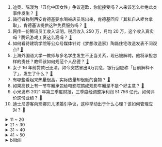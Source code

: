 1. 迪奥、陈漫为「丑化中国女性」争议道歉，你能接受吗？未来该怎么杜绝此类事件发生？ [:link:](https://www.zhihu.com/question/501065108)
2. 骑行者称到西安肯德基要水喝被店员骂出来，肯德基回应「其私自从柜台拿取」，肯德基该提供这种免费服务吗？ [:link:](https://www.zhihu.com/question/500813841)
3. 网传一份腾讯员工收入证明，税后收入 250 万，月均 20 万，这个收入真实吗？腾讯游戏工资这么高吗？ [:link:](https://www.zhihu.com/question/500952531)
4. 如何看待建筑学院等公众号媒体针对《梦想改造家》陶磊住宅改造发表不同观点? [:link:](https://www.zhihu.com/question/500865049)
5. 上海外国语大学一教师与多名学生发生不正当关系，现已被解聘，他将承担怎样的责任？教师该如何规范个人品德？ [:link:](https://www.zhihu.com/question/501019061)
6. 女子 16 年前贷款已还清，如今突然冒出4万罚息，银行回应称「目前解释不了」，发生了什么？ [:link:](https://www.zhihu.com/question/500603836)
7. 有哪些看起来热量很高，实际热量却很低的食物？ [:link:](https://www.zhihu.com/question/359675190)
8. 如果高铁上有一节车厢承包给电影院搞成观影车厢是不是个好主意？ [:link:](https://www.zhihu.com/question/499915495)
9. 小米发布 2021 年第三季度财报，三季度经调整净利润 51.756 亿元，如何评价这份业绩？ [:link:](https://www.zhihu.com/question/501069403)
10. 迪士尼游客向玲娜贝儿求婚引争议，这种举动出于什么心理？该如何管理应对？ [:link:](https://www.zhihu.com/question/499102073)
<details>
<summary>11 ~ 20</summary>

11. 湖南一女主播喝药自杀，骨灰被殡葬从业者掉包配阴婚，涉案人员将面临什么处罚？起到了什么警示作用？ [:link:](https://www.zhihu.com/question/501012306)
12. 哪些行为和心理是「刻在中国人基因里」的？ [:link:](https://www.zhihu.com/question/499302021)
13. 职场当中真的没有朋友吗？ [:link:](https://www.zhihu.com/question/499954206)
14. 美军导弹驱逐舰 11 月 23 日过航台湾海峡，美方宣称是所谓「例行活动」的一部分，会产生哪些影响？ [:link:](https://www.zhihu.com/question/500954550)
15. 为什么你一直单身？ [:link:](https://www.zhihu.com/question/323752666)
16. 为什么近年来好莱坞大片在中国越来越不卖座了？ [:link:](https://www.zhihu.com/question/268982964)
17. 如何看待浙江一父亲给女儿换尿不湿，支开围观的叔叔？保护孩子隐私，我们还应做哪些？ [:link:](https://www.zhihu.com/question/500429372)
18. 中演协将吴亦凡、郑爽、张哲瀚等 88 人列入警示名单，你有什么想说的？还有哪些信息值得关注？ [:link:](https://www.zhihu.com/question/501054451)
19. 在你心目中，火锅中的素菜之王是什么？ [:link:](https://www.zhihu.com/question/307831609)
20. 人情世故是怎样慢慢学会的? [:link:](https://www.zhihu.com/question/433658322)
</details>
<details>
<summary>21 ~ 30</summary>

21. 未来 10 至 20 年，中国继「北上广深」之后的第五大都市会是哪里？ [:link:](https://www.zhihu.com/question/23654204)
22. 中国东盟宣布建立全面战略伙伴关系，具有怎样的意义？ [:link:](https://www.zhihu.com/question/500678683)
23. 如何看待游戏《原神》新角色「申鹤」不是留云借风真君而是她的徒弟？ [:link:](https://www.zhihu.com/question/500819970)
24. 朴信惠、崔泰俊宣布结婚，女方已怀孕，你有哪些祝福和感触？ [:link:](https://www.zhihu.com/question/500934670)
25. 你收藏过哪些特别喜欢的经典句子？ [:link:](https://www.zhihu.com/question/457542778)
26. 你觉得被《三国演义》改的最多的人是谁？ [:link:](https://www.zhihu.com/question/466155526)
27. 为什么《水浒传》里的好汉似乎都喜欢吃牛肉？ [:link:](https://www.zhihu.com/question/498298666)
28. 为什么现在普遍的钢琴老师都不愿意收成年学生了？ [:link:](https://www.zhihu.com/question/317534127)
29. 如何评价杨紫和井柏然主演的电视剧《女心理师》？ [:link:](https://www.zhihu.com/question/500930510)
30. 一阳指在《天龙八部》中不过是二流武功，为什么到了《射雕英雄传》可媲美降龙十八掌？ [:link:](https://www.zhihu.com/question/500298767)
</details>
<details>
<summary>31 ~ 40</summary>

31. 我在公务员模拟考试时，看见试卷开头有「考生禁止翻阅，否则影响成绩」。如果提前翻阅试卷，是否真有影响？ [:link:](https://www.zhihu.com/question/497662626)
32. 如何看待百度网盘即将不再限速？ [:link:](https://www.zhihu.com/question/499618256)
33. 成都一超高层小区承重墙被业主擅自拆除，房屋安全等级降低，业主将承担哪些责任，受损房屋该如何补救? [:link:](https://www.zhihu.com/question/500126335)
34. 你会用多长时间忘记一个人？ [:link:](https://www.zhihu.com/question/499393971)
35. 如果让你来设定《钢铁雄心4》的成就，你会如何设计？ [:link:](https://www.zhihu.com/question/499851127)
36. 乙女游戏出现过哪些让你觉得雷的情节？ [:link:](https://www.zhihu.com/question/495732576)
37. 江西赣江新区一栋职工宿舍楼发生局部坍塌，致 4 人遇难，宿舍楼坍塌的原因是什么？还有哪些细节信息？ [:link:](https://www.zhihu.com/question/500873021)
38. 初中数学不好真的可以靠刷题来赶上吗？ [:link:](https://www.zhihu.com/question/286400991)
39. 有没有 150 元左右的口红推荐? [:link:](https://www.zhihu.com/question/500259971)
40. 请问台式电脑配件买回来之后，可以自己组装吗？会不会非常困难或者有报废的风险？ [:link:](https://www.zhihu.com/question/500469727)
</details>
<details>
<summary>41 ~ 50</summary>

41. 为什么游戏《黑暗之魂》系列销量破三千万，而国内热度出圈的《只狼》销量只有 500 万？ [:link:](https://www.zhihu.com/question/499200889)
42. 原神新角色投票申鹤票数约为云堇的两倍，nga也有很多人支持申鹤，这是否是沉默大多数的又一证明？ [:link:](https://www.zhihu.com/question/500883257)
43. github上有哪些好的C开源项目？ [:link:](https://www.zhihu.com/question/26645220)
44. 网络主播雪梨和林珊珊偷逃税分别被处罚 6555.31 万元和 2767.25 万元，哪些信息值得关注? [:link:](https://www.zhihu.com/question/500672228)
45. 你刚玩《英雄联盟》时闹过什么笑话？ [:link:](https://www.zhihu.com/question/498813143)
46. 《斗破苍穹三年之约》中古族为什么只派一名斗皇保护薰儿？ [:link:](https://www.zhihu.com/question/500301761)
47. 如何评价脱不花提倡的「上级应该向下级写周报」这一形式，这种管理方式真的有效吗？ [:link:](https://www.zhihu.com/question/500413897)
48. 有没有比较高级的生日文案？ [:link:](https://www.zhihu.com/question/494078023)
49. 假如你有一天醒来，发现穿越成了《哈利波特》中的赫敏（11岁），你该怎样生存下去？ [:link:](https://www.zhihu.com/question/493139268)
50. 《乱世佳人》中白瑞德真的爱郝思嘉吗？郝思嘉对卫希礼的爱是因为得不到的执念吗？ [:link:](https://www.zhihu.com/question/32333272)
</details><details>
<summary>bilibili</summary>

1. 许三多孤身入敌！老A全军覆没？《士兵突击》P8 [:link:](//www.bilibili.com/video/BV1XF411h7w7)
2. 先 礼 后 兵  ，乱 世 大 鹅 ！ [:link:](//www.bilibili.com/video/BV1aQ4y1U72W)
3. 学了十年代码写的《狂扁小朋友》 [:link:](//www.bilibili.com/video/BV1AU4y1u7Uo)
4. 5分钟，教你做个自动化软件拿来办公、刷副本、回微信 | 源码公开，开箱即用 [:link:](//www.bilibili.com/video/BV1T34y1o73U)
5. 总是胡思乱想、心累、焦虑？如何停止精神内耗？ [:link:](//www.bilibili.com/video/BV1XP4y1G7gi)
6. 课 堂 请 勿 对 对 子【第二季】4.0 ！！！ [:link:](//www.bilibili.com/video/BV1mR4y1t7DF)
7. 梅菜扣肉咬人事件 [:link:](//www.bilibili.com/video/BV1R341187wL)
8. 社 交 废 物 4 [:link:](//www.bilibili.com/video/BV1Eq4y1g7dU)
9. 说 唱 薪 逝 贷 [:link:](//www.bilibili.com/video/BV16S4y1d7fh)
10. 就离谱！怎么会这样啊？给我看傻了！ [:link:](//www.bilibili.com/video/BV1MP4y1L7aw)
<details>
<summary>11 ~ 20</summary>

11. 我们自己做的在线论文阅读神器ReadPaper【硕博科研学术文献综述必备】 [:link:](//www.bilibili.com/video/BV1dg411P7De)
12. 我在第一次见面的地方向她求婚了 [:link:](//www.bilibili.com/video/BV1oP4y1G7mu)
13. 【STN快报第六季10】元宇宙里的屎蛋，说不定真是温斯顿了 [:link:](//www.bilibili.com/video/BV1pL4y1i7nL)
14. 我 今 年 最 开 心 的 视 频 [:link:](//www.bilibili.com/video/BV15L4y1i73a)
15. “你 开 炮 啊 ！”【迫击炮快乐阴人流#2】 [:link:](//www.bilibili.com/video/BV1bL4y1i7fS)
16. 最后那一刻，我看到了老弟对老爸深深的爱。 [:link:](//www.bilibili.com/video/BV1iQ4y1U7k4)
17. 最有意义的食堂羊肉，到底能有多好吃？ [:link:](//www.bilibili.com/video/BV1VS4y1R7n6)
18. 和敬汉卿用大铁锅炖牛肉，请老铁粉大口吃肉，大碗喝肉汤 [:link:](//www.bilibili.com/video/BV1nr4y1k7bA)
19. 克格勃招不招酒蒙子？【硬核狠人17】 [:link:](//www.bilibili.com/video/BV1Lh411477A)
20. 史上最离谱随机挑战！蹭饭名人堂大团圆了！【番外篇2】 [:link:](//www.bilibili.com/video/BV1zQ4y1U73y)
</details>
<details>
<summary>21 ~ 30</summary>

21. 张镇辉台球正经教学【6个不太建议使用的技巧】4.0版本 [:link:](//www.bilibili.com/video/BV1m341187Kt)
22. 跨越整个中国，奔赴祖国四角，给你一场身临其境的观星体验！ [:link:](//www.bilibili.com/video/BV1u34y1o7pB)
23. 如果你在11月24日看到了，希望你不要在今天留下遗憾，而是收获感动！ [:link:](//www.bilibili.com/video/BV1T34y1o7AD)
24. ⚡️你 妈 妈 的 歌 声 里⚡️ [:link:](//www.bilibili.com/video/BV1Fq4y1g7rM)
25. deep♂夹奥特曼：致以自由♂的人 [:link:](//www.bilibili.com/video/BV1m341187NU)
26. 当 代 毕 业 生 生 存 现 状 3.0 [:link:](//www.bilibili.com/video/BV1Nq4y1g7zA)
27. 原 神 之 友（第五期） [:link:](//www.bilibili.com/video/BV1TS4y1R7ty)
28. 有老婆的，真!~老婆饼 [:link:](//www.bilibili.com/video/BV1UY411x787)
29. 《原神》胡桃手书「元气满满的一天><！」 [:link:](//www.bilibili.com/video/BV1of4y1N77G)
30. 抽电子烟一年不来大姨妈？揭秘新型毒品，一碰成瘾！ [:link:](//www.bilibili.com/video/BV1Sq4y1u7dr)
</details>
<details>
<summary>31 ~ 40</summary>

31. 试吃杭州23000条评论的火爆面馆！一碗103块，浇头竟堆成一座山…… [:link:](//www.bilibili.com/video/BV1DL411T7WH)
32. 印度刨冰老头，2年不见！梦回2019年，我的衣服和我大爷都没变！ [:link:](//www.bilibili.com/video/BV1sr4y1k7FK)
33. 寻光计划开启！我们在寻找更多热爱动画的你们 [:link:](//www.bilibili.com/video/BV1mg411P7W2)
34. 《 M C 寄生虫爆发（完结） 》豆瓣：没分 [:link:](//www.bilibili.com/video/BV1XU4y1M7f8)
35. 美国警察：放心只是做个笔录！（挥棒 [:link:](//www.bilibili.com/video/BV163411t794)
36. 耗3小时，做500根串串，我已经能去楼下开店了。 [:link:](//www.bilibili.com/video/BV1cF411a7Wr)
37. 探访美国福特汽车餐厅，美国底层蓝领工人吃什么？400元硬核菜！！ [:link:](//www.bilibili.com/video/BV1GY41147tp)
38. 随机挑战UP主们立定跳远！应该没人能打败我吧？ [:link:](//www.bilibili.com/video/BV13Y411472j)
39. ⚡朝你大胯捏两把⚡ [:link:](//www.bilibili.com/video/BV1VL411g7U9)
40. 【4K60FPS】梅艳芳《夕阳之歌 》告别现场！这是一个传奇！ [:link:](//www.bilibili.com/video/BV1j34y1o7SK)
</details>
<details>
<summary>41 ~ 50</summary>

41. 我家狗捡到了一只小奶猫.. [:link:](//www.bilibili.com/video/BV1jL411M7F7)
42. 【羊巴鲁】你 也 想 起 舞 吗？ [:link:](//www.bilibili.com/video/BV1ph41147uF)
43. 从没想过，我粉丝数破600万的那天，竟会被迫做这种事！ [:link:](//www.bilibili.com/video/BV1r34y1d7oG)
44. 第一次来，没什么才艺，给大家表演个变脸吧... [:link:](//www.bilibili.com/video/BV1cq4y1r7sV)
45. 我买到了前女友前男友的礼物盲盒！？ [:link:](//www.bilibili.com/video/BV1Hg411N7mn)
46. 海贼王动画1000集1000秒特别纪念PV视频，配上各时期OP BGM，感动！ [:link:](//www.bilibili.com/video/BV1NL411M7w5)
47. 前方高能！《孤勇者》女声版 超A燃炸！！ [:link:](//www.bilibili.com/video/BV1dS4y197kY)
48. 降温了，25怼一顿自助小火锅有酒有肉，真带劲 [:link:](//www.bilibili.com/video/BV1PY41147RK)
49. FPX.Doinb 断开连接 感谢你 老队长 祝未来一切顺利 [:link:](//www.bilibili.com/video/BV1mq4y167Da)
50. S11谁最能漏刀？498场录像大统计，看看谁的基本功最扎实！ [:link:](//www.bilibili.com/video/BV19U4y1M7RG)
</details>
<details>
<summary>51 ~ 60</summary>

51. 现在的大学生，内卷这么严重了吗？ [:link:](//www.bilibili.com/video/BV1SF411h7L3)
52. 广东人洗澡VS北方人洗澡 [:link:](//www.bilibili.com/video/BV1cS4y1R7gu)
53. 无意发现童年回忆里的街边关东煮~没想到10年前我真吃过!美食探店/无广试吃员 [:link:](//www.bilibili.com/video/BV1Yh411477q)
54. “太阳啊，拥抱我吧” [:link:](//www.bilibili.com/video/BV1gh41147w6)
55. 辣根咕哒豆？ [:link:](//www.bilibili.com/video/BV17h41147em)
56. “ 东 风 ” 和 他 的 朋 友 们 [:link:](//www.bilibili.com/video/BV1jf4y1M7zz)
57. 《关于我感冒之后获得了周迅声音体验卡这件事》 [:link:](//www.bilibili.com/video/BV16Q4y1v7CA)
58. 当你的血量「只有0.01%」受到伤害当场碎裂！！？ [:link:](//www.bilibili.com/video/BV1CL411T7Ws)
59. 别纠结这132万被黑多少了，这房子很可能根本没法住 [:link:](//www.bilibili.com/video/BV1Vg411N7wC)
60. 演员的蛋生 [:link:](//www.bilibili.com/video/BV1iQ4y1U7D6)
</details>
<details>
<summary>61 ~ 70</summary>

61. 销量千万的网红鞋，是怎么一点一点「毁掉」你腿的？ [:link:](//www.bilibili.com/video/BV1Yr4y1k7eo)
62. POV：亚洲小孩在白人小孩面前打开了午餐盒 [:link:](//www.bilibili.com/video/BV1BR4y1x7N3)
63. 萝莉音小姐姐辅导作业 [:link:](//www.bilibili.com/video/BV1pr4y1k7Ff)
64. 大胆点生活，你没那么多观众 [:link:](//www.bilibili.com/video/BV1Gh41147cq)
65. 如果你在11月24日看到了，那我就祝你万事顺遂，永远开心。 [:link:](//www.bilibili.com/video/BV1Wq4y167GM)
66. 这样的守护是不是安全感满满 [:link:](//www.bilibili.com/video/BV1vM4y1A7f8)
67. ⚡人 类 带 货 天 花 板⚡ [:link:](//www.bilibili.com/video/BV1uL4y1i7Sp)
68. 海绵宝宝:丧尸围堡（同人电影） [:link:](//www.bilibili.com/video/BV1yR4y1x7gg)
69. 听说分享欲是藏不住的喜欢 [:link:](//www.bilibili.com/video/BV1sT4y1R7EG)
70. 成功率最高的约会方式 [:link:](//www.bilibili.com/video/BV1kR4y1x7RK)
</details>
<details>
<summary>71 ~ 80</summary>

71. 【英雄联盟】双城之战 第二季敬请期待 [:link:](//www.bilibili.com/video/BV1GP4y1L7ui)
72. 粉丝的阴间操作让我隔空取物 [:link:](//www.bilibili.com/video/BV1KU4y1u7b4)
73. 【街头恶作剧挑战43】男生：这个熊好像会动 女生：放P 你出现幻觉了吧 [:link:](//www.bilibili.com/video/BV1tQ4y1U7V3)
74. 全网高校浴室TOP50 [:link:](//www.bilibili.com/video/BV1dU4y1K7Hb)
75. 【罗翔】美国大学生论文外包？雇人写作业犯法吗？ [:link:](//www.bilibili.com/video/BV1v341187jJ)
76. 【全职高手】千机伞13种全形态等比例 ！！ [:link:](//www.bilibili.com/video/BV1Wb4y1b7zX)
77. 望周知:女主头饰是用来端正仪态的，不是用来甩的！！！ [:link:](//www.bilibili.com/video/BV1wP4y1L7Q4)
78. 《 让 废 话 飞 》 [:link:](//www.bilibili.com/video/BV11q4y1u7Dv)
79. “新的故事，已经开始” [:link:](//www.bilibili.com/video/BV1oU4y1K72T)
80. 这场仗如果我们不打，就是我们的下一代要打 [:link:](//www.bilibili.com/video/BV1FY41147p5)
</details>
<details>
<summary>81 ~ 90</summary>

81. 坑啊！！花了132万在农村修了个“毛坯房”？！！ [:link:](//www.bilibili.com/video/BV1Wg411N7Ez)
82. 《男 枪 哥》 [:link:](//www.bilibili.com/video/BV1tL4y1i7Bi)
83. 300万的房车长啥样？3万块的金杯直呼好家伙！ [:link:](//www.bilibili.com/video/BV1W44y1Y7Fe)
84. 《可露希尔的秘密档案》最终话：可露希尔的秘密档案 [:link:](//www.bilibili.com/video/BV1n44y1Y7LG)
85. 水，住进去~ [:link:](//www.bilibili.com/video/BV1Z34y1d7YL)
86. 当你设置了早起闹钟 [:link:](//www.bilibili.com/video/BV1yq4y167sY)
87. 危！在女友面霜里加荧光颜料…一关灯脸都绿了！ [:link:](//www.bilibili.com/video/BV1RL4y1p7Ef)
88. 蹭饭回馈，一道萝卜鸡蛋送给朋友！ [:link:](//www.bilibili.com/video/BV1dF411h767)
89. 大司马测试“先攻偷钱死歌”一个大招炸了388块钱！对面才两件这边已经六神了 [:link:](//www.bilibili.com/video/BV1cb4y1b7nv)
90. 男生为铺垫求婚用纸戒指，拿出真钻戒瞬间绷不住了：未来一直有你 [:link:](//www.bilibili.com/video/BV13q4y167fd)
</details>
<details>
<summary>91 ~ 100</summary>

91. 拼夕夕里的“2斤全是肉”海鲜大咖，真的能吃吗？ [:link:](//www.bilibili.com/video/BV1AS4y1R7FV)
92. 「 好 孩 子 」 [:link:](//www.bilibili.com/video/BV17r4y1k7mG)
93. 球辅导2.0 [:link:](//www.bilibili.com/video/BV1NP4y1L7FY)
94. 【时代少年团】《这福气给你要不要》之拿来吧！硬菜 [:link:](//www.bilibili.com/video/BV1Eh41147Je)
95. 不要投钱！电影投资诈骗最新套路，把10年老记者都骗了！ [:link:](//www.bilibili.com/video/BV1AU4y1u7kF)
96. 史上最离谱随机挑战！他们终于回家吃饭了！【番外篇】 [:link:](//www.bilibili.com/video/BV1EU4y1u7tH)
97. 在下钟离，有何贵干(1) [:link:](//www.bilibili.com/video/BV1xb4y1b7ic)
98. 【医学博士】室友闻不到自己脚臭怎么办？丨如何祛除脚臭？ [:link:](//www.bilibili.com/video/BV1Uq4y167Bz)
99. 宇宙中最像地球的10个行星，有水有陆地，真有另一个世界不成？ [:link:](//www.bilibili.com/video/BV1QP4y1G7km)
100. 一坐一忘 厨子探店¥399 [:link:](//www.bilibili.com/video/BV1fq4y1u7Uz)
</details></details>